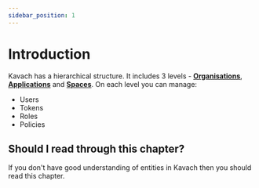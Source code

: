 ```yaml
---
sidebar_position: 1
---
```


# Introduction
Kavach has a hierarchical structure. It includes 3 levels - [**Organisations**](/docs/core-concepts/organisation), [**Applications**](/docs/core-concepts/application) and [**Spaces**](/docs/core-concepts/space). 
On each level you can manage:
- Users 
- Tokens
- Roles
- Policies
  
## Should I read through this chapter?
If you don't have good understanding of entities in Kavach then you should read this chapter. 

